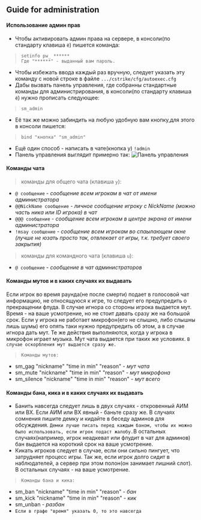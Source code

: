 ## Guide for administration
#### Использование админ прав
* Чтобы активировать админ права на сервере, в консоли(по стандарту клавиша `ё`) пишется команда: 
> ```console
> setinfo pw_ ******
> Где "******" - выданный вам пароль.
* Чтобы избежать ввода каждый раз вручную, следует указать эту команду с новой строке в файле ``.../cstrike/cfg/autoexec.cfg``
* Дабы вызвать панель управления, где собранны стандартные команды для администрирования, в консоли(по стандарту клавиша `ё`) нужно прописать следующее: 
> ```console
> sm_admin
- Её так же можно забиндить на любую удобную вам кнопку,для этого в консоли пишется:
>```console
>bind "кнопка" "sm_admin"
+ Ещё один способ - написать в чате(кнопка y) `!admin`
+ Панель управления выглядит примерно так:
![Панель управления](https://i.yapx.ru/DGnj4.png "Панель управления")
#### Команды чата
> команды для общего чата (клавиша `y`):
- ```@ сообщение``` - *сообщение всем игрокам в чат от имени администратора*
- ```@@NickName сообщение``` - *личное сообщение игроку с NickName (можно часть ника или ID игрока) в чат*
- ```@@@ сообщение``` - *сообщение всем игрокам в центре экрана от имени администратора*
- ```!msay сообщение``` - *сообщение всем игрокам во спаылающем окне (лучше не юзать просто так, отвлекает от игры, т.к. требует своего закрытия)*
> команды для командного чата (клавиша `u`):
- ```@ сообщение``` - *сообщение в чат администраторов*
#### Команды мутов и в каких случаях их выдавать 
Если игрок во время раунда(не после смерти) подает в голосовой чат информацию, не относящуюся к игре, то следует его предупредить о прекращении флуда. В случае игнора со стороны игрока выдается мут. Время - на ваше усмотрение, но не стоит давать сразу же на большой срок. Если у игрока не работает микрофон(его не слышно, либо слышны лишь шумы) его опять таки нужно предупредить об этом, а в случае игнора дать мут. Те же действия выпoлняются, когда у игрока в микрофон играет музыка. Мут чата выдается при таких же условиях. `В случае оскорбления мут выдается сразу же.` 
>```console
> Команды мутов: 
* sm_gag "nickname" "time in min" "reason" - _мут чата_
* sm_mute "nickname" "time in min" "reason" - _мут микрофона_
* sm_silence "nickname" "time in min" "reason" - _мут всего_
#### Команды бана, кика и в каких случаях их выдавать 
* Банить навсегда следует лишь в двух случаях - откровенный АИМ или ВХ. Если АИМ или ВХ явный - баньте сразу же. В случаях сомнения пишите демку и кидайте в беседу админов для обсуждения. `Демки лучше писать перед каждым баном, чтобы их можно было использовать, если игрок подаст жалобу.`В остальных случаях(например, игрок неадкеват или флудит в чат для админов) бан выдается на короткий срок на ваше усмотрение. 
* Кикать игроков следует в случае, если они сильно пингует, что затрудняет процесс игры. Так же, если игрок долго сидит в наблюдателей, а сервер при этом полон(он занимает лишний слот). В остальных случаях - на ваше усмотрение. 
>```console
> Команды бана и кика:
* sm_ban "nickname" "time in min" "reason" - *бан* 
* sm_kick "nickname" "time in min" "reason"  - *кик*
* sm_unban - *разбан*
* `Если в графе "время" указать 0, то это навсегда `

